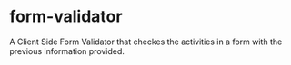 # form-validator

A Client Side Form Validator that checkes the activities in a form with the previous information provided.
